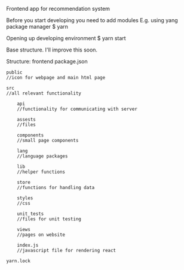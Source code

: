 Frontend app for recommendation system

Before you start developing you need to add modules
E.g. using yang package manager
$ yarn

Opening up developing environment
$ yarn start

Base structure. I'll improve this soon.

Structure:
frontend
	package.json

	public
	//icon for webpage and main html page
	
	src
	//all relevant functionality

		api
		//functionality for communicating with server

		assests
		//files

		components
		//small page components

		lang
		//language packages

		lib
		//helper functions

		store
		//functions for handling data

		styles
		//css

		unit_tests
		//files for unit testing		

		views
		//pages on website

		index.js
		//javascript file for rendering react		

	yarn.lock
